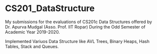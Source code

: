 # CS201_DataStructure

My submissions for the evaluations of CS201c Data Structures offered by Dr. Apurva Mudgal (Asso. Prof. IIT Ropar) During the Odd Semester of Academic Year 2019-2020.

Implemented Variuos Data Structure like AVL Trees, Binary Heaps, Hash Tables, Stack and Queues.
